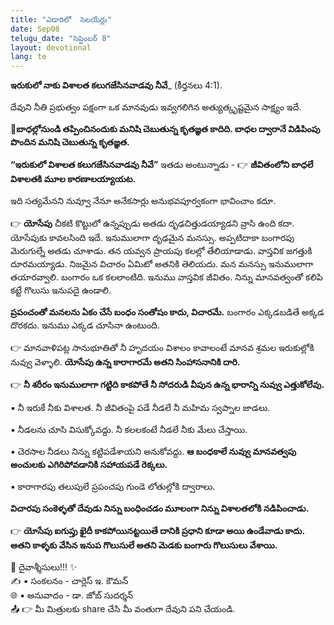 ```yaml
---
title: "ఎడారిలో  సెలయేర్లు"
date: Sep08
telugu_date: "సెప్టెంబర్ 8"
layout: devotional
lang: te
---
```


**ఇరుకులో నాకు విశాలత కలుగజేసినవాడవు నీవే**_ (కీర్తనలు 4:1).

దేవుని నీతి ప్రభుత్వం పక్షంగా ఒక మానవుడు ఇవ్వగలిగిన అత్యుత్కృష్టమైన సాక్ష్యం ఇదే.

**📖బాధల్లోనుండి తప్పించినందుకు మనిషి చెబుతున్న కృతజ్ఞత కాదిది. బాధల ద్వారానే విడిపింపు పొందిన మనిషి చెబుతున్న కృతజ్ఞత.**

 **“ఇరుకులో విశాలత కలుగజేసినవాడవు నీవే”** ఇతడు అంటున్నాడు -
 👉 **జీవితంలోని బాధలే విశాలతకి మూల కారణాలయ్యాయట.**

ఇది సత్యమేనని నువ్వూ నేనూ అనేకసార్లు అనుభవపూర్వకంగా భావించాం కదూ. 

👉 **యోసేపు** చీకటి కొట్టులో ఉన్నప్పుడు అతడు దృఢచిత్తుడయ్యాడని వ్రాసి ఉంది కదా. యోసేపుకు కావలసింది ఇదే. ఇనుములాగా దృఢమైన మనస్సు. అప్పటిదాకా బంగారపు మెరుగుల్నే అతడు చూశాడు. తన యవ్వన ప్రాయపు కలల్లో తేలియాడాడు. వాస్తవిక జగత్తుకి దూరమయ్యాడు. నిజమైన విచారం ఏమిటో అతనికి తెలియదు. మన మనస్సు ఇనుములాగా తయారవ్వాలి. బంగారం ఒక కలలాంటిది. ఇనుము వాస్తవిక జీవితం. నిన్ను మానవత్వంతో కలిపి కట్టే గొలుసు ఇనుపదై ఉండాలి. 

**ప్రపంచంతో మనలను ఏకం చేసే బంధం సంతోషం కాదు, విచారమే.** బంగారం ఎక్కడబడితే అక్కడ దొరకదు. ఇనుము ఎక్కడ చూసినా ఉంటుంది. 

👉 మానవాళిపట్ల సానుభూతితో నీ హృదయం విశాలం కావాలంటే మానవ శ్రమల ఇరుకుల్లోకి నువ్వు వెళ్ళాలి. 
**యోసేపు ఉన్న కారాగారమే అతని సింహాసనానికి దారి.**

👉 **నీ శరీరం ఇనుములాగా గట్టిది కాకపోతే నీ సోదరుడి వీపున ఉన్న భారాన్ని నువ్వు ఎత్తుకోలేవు.**

▪ నీ ఇరుకే నీకు విశాలత. నీ జీవితంపై పడే నీడలే నీ మహిమ స్వప్నాల జాడలు.

▪ నీడలను చూసి విసుక్కోవద్దు. నీ కలలకంటే నీడలే నీకు మేలు చేస్తాయి.

▪ చెరసాల నీడలు నిన్ను కట్టిపడేశాయని అనుకోవద్దు. **ఆ బంధకాలే నువ్వు మానవత్వపు అంచులకు ఎగిరిపోవడానికి సహాయపడే రెక్కలు.**

▪ కారాగారపు తలుపులే ప్రపంచపు గుండె లోతుల్లోకి ద్వారాలు. 

**విచారపు సంకెళ్ళతో దేవుడు నిన్ను బంధించడం మూలంగా నిన్ను విశాలతలోకి నడిపించాడు.**

👉 **యోసేపు ఐగుప్తు ఖైదీ కాకపోయినట్టయితే దానికి ప్రధాని కూడా అయి ఉండేవాడు కాదు. అతని కాళ్ళకు వేసిన ఇనుప గొలుసులే అతని మెడకు బంగారు గొలుసులు వేశాయి.**

<div class="blessing">🙏 <span class="bless-text">దైవాశ్శీసులు!!!</span> ✨</div>

<div class="credit">✍️ <span class="credit-text">▪ సంకలనం - చార్లెస్ ఇ. కౌమన్</span></div>
<div class="credit">🌐 <span class="credit-text">▪ అనువాదం - డా. జోబ్ సుదర్శన్</span></div>


<div class="share">📤 👉 <span class="share-text">మీ మిత్రులకు share చేసి మీ వంతుగా దేవుని పని చేయండి.</span></div>
